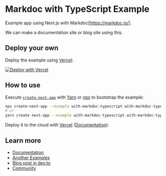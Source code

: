 # Markdoc with TypeScript Example

Example app using Next.js with Markdoc[https://markdoc.io/].

We can make a documentation site or blog site using this.

## Deploy your own

Deploy the example using [Vercel](https://vercel.com):

[![Deploy with Vercel](https://vercel.com/button)](https://vercel.com/import/project?template=https://github.com/vercel/next.js/tree/canary/examples/with-ionic-typescript)

## How to use

Execute [`create-next-app`](https://github.com/vercel/next.js/tree/canary/packages/create-next-app) with [Yarn](https://yarnpkg.com/lang/en/docs/cli/create/) or [npx](https://github.com/zkat/npx#readme) to bootstrap the example:

```bash
npx create-next-app --example with-markdoc-typescript with-markdoc-typescript-app
# or
yarn create next-app --example with-markdoc-typescript with-markdoc-typescript-app
```

Deploy it to the cloud with [Vercel](https://vercel.com/import?filter=next.js&utm_source=github&utm_medium=readme&utm_campaign=next-example) ([Documentation](https://nextjs.org/docs/deployment)).

## Learn more

- [Documentation](https://markdoc.io/docs/getting-started)
- [Another Examples](https://github.com/markdoc/docs/tree/main/examples)
- [Blog post in dev.to](https://dev.to/stripe/getting-started-with-markdoc-in-nextjs-ioj)
- [Community](https://github.com/markdoc/markdoc/discussions)
